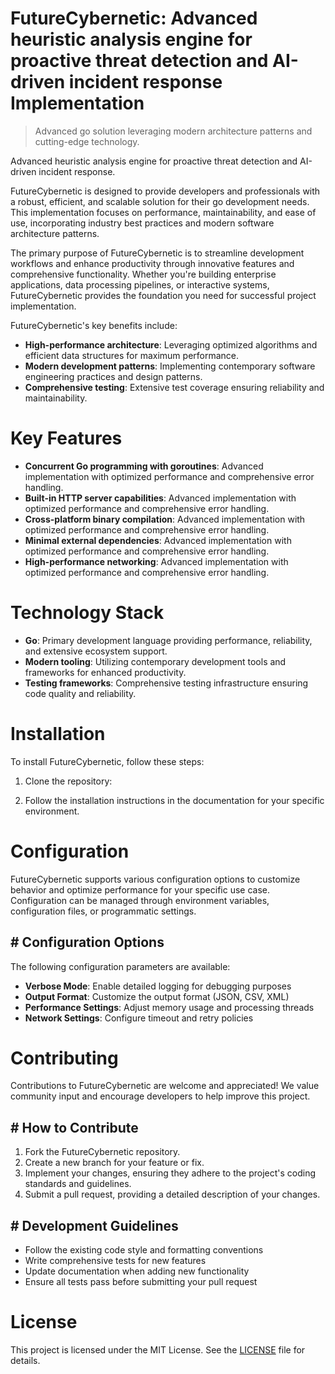 <!-- fallback_FutureCybernetic_20250802193127_79117 -->

# FutureCybernetic: Advanced heuristic analysis engine for proactive threat detection and AI-driven incident response Implementation
> Advanced go solution leveraging modern architecture patterns and cutting-edge technology.

Advanced heuristic analysis engine for proactive threat detection and AI-driven incident response.

FutureCybernetic is designed to provide developers and professionals with a robust, efficient, and scalable solution for their go development needs. This implementation focuses on performance, maintainability, and ease of use, incorporating industry best practices and modern software architecture patterns.

The primary purpose of FutureCybernetic is to streamline development workflows and enhance productivity through innovative features and comprehensive functionality. Whether you're building enterprise applications, data processing pipelines, or interactive systems, FutureCybernetic provides the foundation you need for successful project implementation.

FutureCybernetic's key benefits include:

* **High-performance architecture**: Leveraging optimized algorithms and efficient data structures for maximum performance.
* **Modern development patterns**: Implementing contemporary software engineering practices and design patterns.
* **Comprehensive testing**: Extensive test coverage ensuring reliability and maintainability.

# Key Features

* **Concurrent Go programming with goroutines**: Advanced implementation with optimized performance and comprehensive error handling.
* **Built-in HTTP server capabilities**: Advanced implementation with optimized performance and comprehensive error handling.
* **Cross-platform binary compilation**: Advanced implementation with optimized performance and comprehensive error handling.
* **Minimal external dependencies**: Advanced implementation with optimized performance and comprehensive error handling.
* **High-performance networking**: Advanced implementation with optimized performance and comprehensive error handling.

# Technology Stack

* **Go**: Primary development language providing performance, reliability, and extensive ecosystem support.
* **Modern tooling**: Utilizing contemporary development tools and frameworks for enhanced productivity.
* **Testing frameworks**: Comprehensive testing infrastructure ensuring code quality and reliability.

# Installation

To install FutureCybernetic, follow these steps:

1. Clone the repository:


2. Follow the installation instructions in the documentation for your specific environment.

# Configuration

FutureCybernetic supports various configuration options to customize behavior and optimize performance for your specific use case. Configuration can be managed through environment variables, configuration files, or programmatic settings.

## # Configuration Options

The following configuration parameters are available:

* **Verbose Mode**: Enable detailed logging for debugging purposes
* **Output Format**: Customize the output format (JSON, CSV, XML)
* **Performance Settings**: Adjust memory usage and processing threads
* **Network Settings**: Configure timeout and retry policies

# Contributing

Contributions to FutureCybernetic are welcome and appreciated! We value community input and encourage developers to help improve this project.

## # How to Contribute

1. Fork the FutureCybernetic repository.
2. Create a new branch for your feature or fix.
3. Implement your changes, ensuring they adhere to the project's coding standards and guidelines.
4. Submit a pull request, providing a detailed description of your changes.

## # Development Guidelines

* Follow the existing code style and formatting conventions
* Write comprehensive tests for new features
* Update documentation when adding new functionality
* Ensure all tests pass before submitting your pull request

# License

This project is licensed under the MIT License. See the [LICENSE](https://github.com/cerenyilmazjinx/FutureCybernetic/blob/main/LICENSE) file for details.
